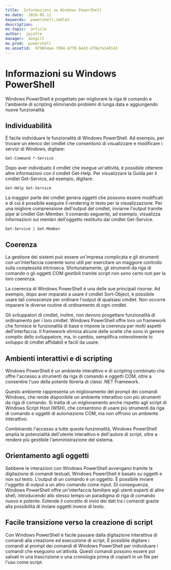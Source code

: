 ```yaml
---
title:  Informazioni su Windows PowerShell
ms.date:  2016-05-11
keywords:  powershell,cmdlet
description:  
ms.topic:  article
author:  jpjofre
manager:  dongill
ms.prod:  powershell
ms.assetid:  979654ae-7994-47f8-be43-d79e7a140143
---
```


# Informazioni su Windows PowerShell
Windows PowerShell è progettato per migliorare la riga di comando e l'ambiente di scripting eliminando problemi di lunga data e aggiungendo nuove funzionalità.

## Individuabilità
È facile individuare le funzionalità di Windows PowerShell. Ad esempio, per trovare un elenco dei cmdlet che consentono di visualizzare e modificare i servizi di Windows, digitare:

```
Get-Command *-Service
```

Dopo aver individuato il cmdlet che esegue un'attività, è possibile ottenere altre informazioni con il cmdlet Get-Help. Per visualizzare la Guida per il cmdlet Get-Service, ad esempio, digitare:

```
Get-Help Get-Service
```
La maggior parte dei cmdlet genera oggetti che possono essere modificati e di cui è possibile eseguire il rendering in testo per la visualizzazione. Per una migliore comprensione dell'output del cmdlet, inviarne l'output tramite pipe al cmdlet Get-Member. Il comando seguente, ad esempio, visualizza informazioni sui membri dell'oggetto restituito dal cmdlet Get-Service.

```
Get-Service | Get-Member
```

## Coerenza
La gestione dei sistemi può essere un'impresa complicata e gli strumenti con un'interfaccia coerente sono utili per esercitare un maggiore controllo sulla complessità intrinseca. Sfortunatamente, gli strumenti da riga di comando o gli oggetti COM gestibili tramite script non sono certo noti per la loro coerenza.

La coerenza di Windows PowerShell è una delle sue principali risorse. Ad esempio, dopo aver imparato a usare il cmdlet Sort-Object, è possibile usare tali conoscenze per ordinare l'output di qualsiasi cmdlet. Non occorre imparare le diverse routine di ordinamento di ogni cmdlet.

Gli sviluppatori di cmdlet, inoltre, non devono progettare funzionalità di ordinamento per i loro cmdlet. Windows PowerShell offre loro un framework che fornisce le funzionalità di base e impone la coerenza per molti aspetti dell'interfaccia. Il framework elimina alcune delle scelte che sono in genere compito dello sviluppatore, ma, in cambio, semplifica notevolmente lo sviluppo di cmdlet affidabili e facili da usare.

## Ambienti interattivi e di scripting
Windows PowerShell è un ambiente interattivo e di scripting combinato che offre l'accesso a strumenti da riga di comando e oggetti COM, oltre a consentire l'uso della potente libreria di classi .NET Framework.

Questo ambiente rappresenta un miglioramento del prompt dei comandi Windows, che rende disponibile un ambiente interattivo con più strumenti da riga di comando. Si tratta di un miglioramento anche rispetto agli script di Windows Script Host (WSH), che consentono di usare più strumenti da riga di comando e oggetti di automazione COM, ma non offrono un ambiente interattivo.

Combinando l'accesso a tutte queste funzionalità, Windows PowerShell amplia le potenzialità dell'utente interattivo e dell'autore di script, oltre a rendere più gestibile l'amministrazione del sistema.

## Orientamento agli oggetti
Sebbene le interazioni con Windows PowerShell avvengano tramite la digitazione di comandi testuali, Windows PowerShell è basato su oggetti e non sul testo. L'output di un comando è un oggetto. È possibile inviare l'oggetto di output a un altro comando come input. Di conseguenza, Windows PowerShell offre un'interfaccia familiare agli utenti esperti di altre shell, introducendo allo stesso tempo un paradigma di riga di comando nuovo e potente. Estende il concetto di invio dei dati tra i comandi grazie alla possibilità di inviare oggetti invece di testo.

## Facile transizione verso la creazione di script
Con Windows PowerShell è facile passare dalla digitazione interattiva di comandi alla creazione ed esecuzione di script. È possibile digitare i comandi al prompt dei comandi di Windows PowerShell per individuare i comandi che eseguono un'attività. Questi comandi possono essere poi salvati in una trascrizione o una cronologia prima di copiarli in un file per l'uso come script.



<!--HONumber=May16_HO2-->


